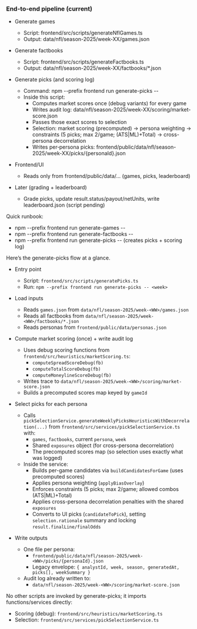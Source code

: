 ### End-to-end pipeline (current)

- Generate games
  - Script: frontend/src/scripts/generateNflGames.ts
  - Output: data/nfl/season-2025/week-XX/games.json

- Generate factbooks
  - Script: frontend/src/scripts/generateFactbooks.ts
  - Output: data/nfl/season-2025/week-XX/factbooks/*.json

- Generate picks (and scoring log)
  - Command: npm --prefix frontend run generate-picks -- <week>
  - Inside this script:
    - Computes market scores once (debug variants) for every game
    - Writes audit log: data/nfl/season-2025/week-XX/scoring/market-score.json
    - Passes those exact scores to selection
    - Selection: market scoring (precomputed) → persona weighting → constraints (5 picks; max 2/game; (ATS|ML)+Total) → cross-persona decorrelation
    - Writes per‑persona picks: frontend/public/data/nfl/season-2025/week-XX/picks/{personaId}.json

- Frontend/UI
  - Reads only from frontend/public/data/... (games, picks, leaderboard)

- Later (grading + leaderboard)
  - Grade picks, update result.status/payout/netUnits, write leaderboard.json (script pending)

Quick runbook:
- npm --prefix frontend run generate-games -- <week>
- npm --prefix frontend run generate-factbooks -- <week>
- npm --prefix frontend run generate-picks -- <week> (creates picks + scoring log)


Here’s the generate-picks flow at a glance.

- Entry point
  - Script: `frontend/src/scripts/generatePicks.ts`
  - Run: `npm --prefix frontend run generate-picks -- <week>`

- Load inputs
  - Reads `games.json` from `data/nfl/season-2025/week-<WW>/games.json`
  - Reads all factbooks from `data/nfl/season-2025/week-<WW>/factbooks/*.json`
  - Reads personas from `frontend/public/data/personas.json`

- Compute market scoring (once) + write audit log
  - Uses debug scoring functions from `frontend/src/heuristics/marketScoring.ts`:
    - `computeSpreadScoreDebug(fb)`
    - `computeTotalScoreDebug(fb)`
    - `computeMoneylineScoreDebug(fb)`
  - Writes trace to `data/nfl/season-2025/week-<WW>/scoring/market-score.json`
  - Builds a precomputed scores map keyed by `gameId`

- Select picks for each persona
  - Calls `pickSelectionService.generateWeeklyPicksHeuristicsWithDecorrelation(...)` from `frontend/src/services/pickSelectionService.ts` with:
    - `games`, `factbooks`, current `persona`, `week`
    - Shared `exposures` object (for cross-persona decorrelation)
    - The precomputed scores map (so selection uses exactly what was logged)
  - Inside the service:
    - Builds per-game candidates via `buildCandidatesForGame` (uses precomputed scores)
    - Applies persona weighting (`applyBiasOverlay`)
    - Enforces constraints (5 picks; max 2/game; allowed combos (ATS|ML)+Total)
    - Applies cross-persona decorrelation penalties with the shared `exposures`
    - Converts to UI picks (`candidateToPick`), setting `selection.rationale` summary and locking `result.finalLine/finalOdds`

- Write outputs
  - One file per persona:
    - `frontend/public/data/nfl/season-2025/week-<WW>/picks/{personaId}.json`
    - Legacy envelope: `{ analystId, week, season, generatedAt, picks[], weekSummary }`
  - Audit log already written to:
    - `data/nfl/season-2025/week-<WW>/scoring/market-score.json`

No other scripts are invoked by generate-picks; it imports functions/services directly:
- Scoring (debug): `frontend/src/heuristics/marketScoring.ts`
- Selection: `frontend/src/services/pickSelectionService.ts`